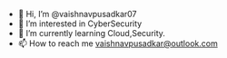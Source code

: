 - 👋 Hi, I’m @vaishnavpusadkar07
- 👀 I’m interested in CyberSecurity 
- 🌱 I’m currently learning Cloud,Security.
- 📫 How to reach me vaishnavpusadkar@outlook.com

<!---
vaishnavpusadkar07/vaishnavpusadkar07 is a ✨ special ✨ repository because its `README.md` (this file) appears on your GitHub profile.
You can click the Preview link to take a look at your changes.
--->
